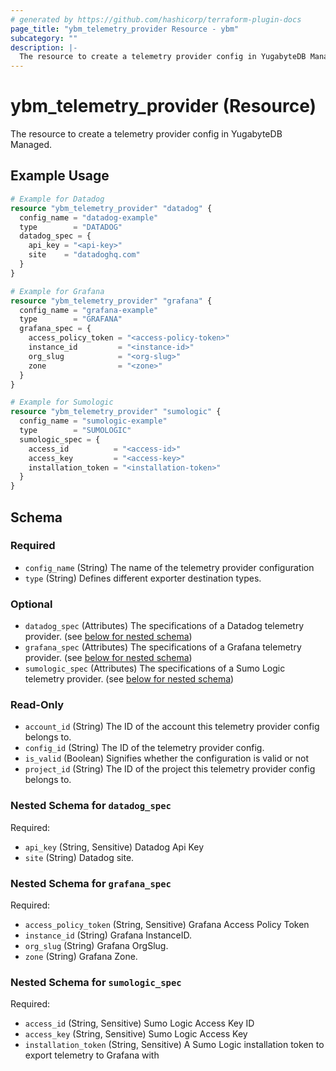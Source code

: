 ```yaml
---
# generated by https://github.com/hashicorp/terraform-plugin-docs
page_title: "ybm_telemetry_provider Resource - ybm"
subcategory: ""
description: |-
  The resource to create a telemetry provider config in YugabyteDB Managed.
---
```


# ybm_telemetry_provider (Resource)

The resource to create a telemetry provider config in YugabyteDB Managed.

## Example Usage

```terraform
# Example for Datadog
resource "ybm_telemetry_provider" "datadog" {
  config_name = "datadog-example"
  type        = "DATADOG"
  datadog_spec = {
    api_key = "<api-key>"
    site    = "datadoghq.com"
  }
}

# Example for Grafana
resource "ybm_telemetry_provider" "grafana" {
  config_name = "grafana-example"
  type        = "GRAFANA"
  grafana_spec = {
    access_policy_token = "<access-policy-token>"
    instance_id         = "<instance-id>"
    org_slug            = "<org-slug>"
    zone                = "<zone>"
  }
}

# Example for Sumologic
resource "ybm_telemetry_provider" "sumologic" {
  config_name = "sumologic-example"
  type        = "SUMOLOGIC"
  sumologic_spec = {
    access_id          = "<access-id>"
    access_key         = "<access-key>"
    installation_token = "<installation-token>"
  }
}
```

<!-- schema generated by tfplugindocs -->
## Schema

### Required

- `config_name` (String) The name of the telemetry provider configuration
- `type` (String) Defines different exporter destination types.

### Optional

- `datadog_spec` (Attributes) The specifications of a Datadog telemetry provider. (see [below for nested schema](#nestedatt--datadog_spec))
- `grafana_spec` (Attributes) The specifications of a Grafana telemetry provider. (see [below for nested schema](#nestedatt--grafana_spec))
- `sumologic_spec` (Attributes) The specifications of a Sumo Logic telemetry provider. (see [below for nested schema](#nestedatt--sumologic_spec))

### Read-Only

- `account_id` (String) The ID of the account this telemetry provider config belongs to.
- `config_id` (String) The ID of the telemetry provider config.
- `is_valid` (Boolean) Signifies whether the configuration is valid or not
- `project_id` (String) The ID of the project this telemetry provider config belongs to.

<a id="nestedatt--datadog_spec"></a>
### Nested Schema for `datadog_spec`

Required:

- `api_key` (String, Sensitive) Datadog Api Key
- `site` (String) Datadog site.


<a id="nestedatt--grafana_spec"></a>
### Nested Schema for `grafana_spec`

Required:

- `access_policy_token` (String, Sensitive) Grafana Access Policy Token
- `instance_id` (String) Grafana InstanceID.
- `org_slug` (String) Grafana OrgSlug.
- `zone` (String) Grafana Zone.


<a id="nestedatt--sumologic_spec"></a>
### Nested Schema for `sumologic_spec`

Required:

- `access_id` (String, Sensitive) Sumo Logic Access Key ID
- `access_key` (String, Sensitive) Sumo Logic Access Key
- `installation_token` (String, Sensitive) A Sumo Logic installation token to export telemetry to Grafana with
